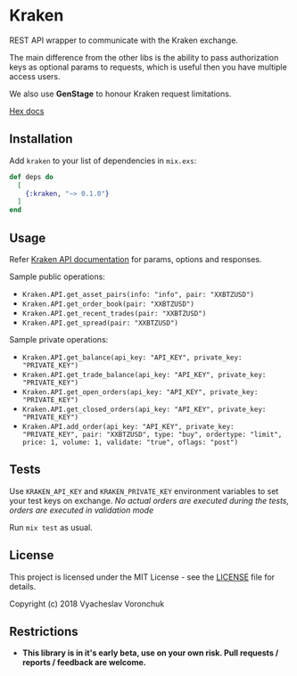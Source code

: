 # Kraken
REST API wrapper to communicate with the Kraken exchange.

The main difference from the other libs is the ability to pass authorization keys as optional params to requests,
which is useful then you have multiple access users. 

We also use **GenStage** to honour Kraken request limitations.

[Hex docs](https://hexdocs.pm/kraken/Kraken.API.html)

## Installation
Add `kraken` to your list of dependencies in `mix.exs`:

```elixir
def deps do
  [
    {:kraken, "~> 0.1.0"}
  ]
end
```

## Usage
Refer [Kraken API documentation](https://www.kraken.com/help/api) for params, options and responses.

Sample public operations:

* `Kraken.API.get_asset_pairs(info: "info", pair: "XXBTZUSD")`
* `Kraken.API.get_order_book(pair: "XXBTZUSD")`
* `Kraken.API.get_recent_trades(pair: "XXBTZUSD")`
* `Kraken.API.get_spread(pair: "XXBTZUSD")`

Sample private operations:

* `Kraken.API.get_balance(api_key: "API_KEY", private_key: "PRIVATE_KEY")`
* `Kraken.API.get_trade_balance(api_key: "API_KEY", private_key: "PRIVATE_KEY")`
* `Kraken.API.get_open_orders(api_key: "API_KEY", private_key: "PRIVATE_KEY")`
* `Kraken.API.get_closed_orders(api_key: "API_KEY", private_key: "PRIVATE_KEY")`
* `Kraken.API.add_order(api_key: "API_KEY", private_key: "PRIVATE_KEY", pair: "XXBTZUSD", type: "buy", ordertype: "limit", price: 1, volume: 1, validate: "true", oflags: "post")`


## Tests
Use `KRAKEN_API_KEY` and `KRAKEN_PRIVATE_KEY` environment variables to set your test keys on exchange.
*No actual orders are executed during the tests, orders are executed in validation mode*

Run `mix test` as usual.

## License

This project is licensed under the MIT License - see the [LICENSE](LICENSE) file for details.

Copyright (c) 2018 Vyacheslav Voronchuk

## Restrictions
* __This library is in it's early beta, use on your own risk. Pull requests / reports / feedback are welcome.__
